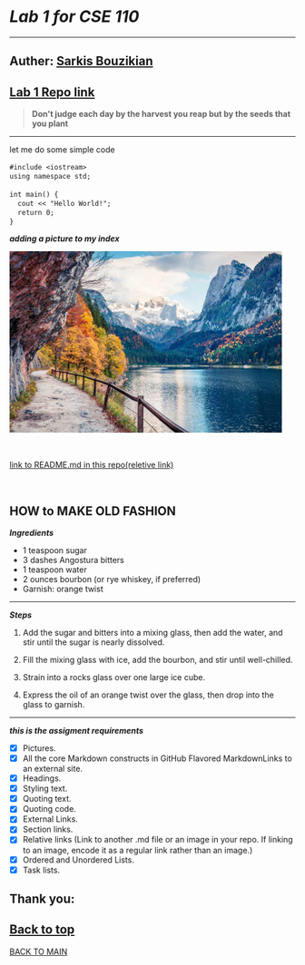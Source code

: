 # ***Lab 1 for CSE 110***
---
Auther: **[Sarkis Bouzikian](https://github.com/oplikos)**
---
[Lab 1 Repo link](https://github.com/oplikos/CSE110LAB)
---
> **Don't judge each day by the harvest you reap but by the seeds that you plant**
---


let me do some simple code 
```
#include <iostream>
using namespace std;

int main() {
  cout << "Hello World!";
  return 0;
}
```

***adding a picture to my index***

![picture](image.jpg)


<br>

[link to README.md in this repo(reletive link)](README.md)

<br>

**HOW to MAKE OLD FASHION**
---
***Ingredients***
- 1 teaspoon sugar
- 3 dashes Angostura bitters
- 1 teaspoon water
- 2 ounces bourbon (or rye whiskey, if preferred)
- Garnish: orange twist
---
***Steps***

1. Add the sugar and bitters into a mixing glass, then add the water, and stir until the sugar is nearly dissolved.

2. Fill the mixing glass with ice, add the bourbon, and stir until well-chilled.

3. Strain into a rocks glass over one large ice cube.

4. Express the oil of an orange twist over the glass, then drop into the glass to garnish.

---
***this is the assigment requirements*** 

- [x] Pictures.
- [x] All the core Markdown constructs in GitHub Flavored MarkdownLinks to an external site.
- [x] Headings.
- [x] Styling text.
- [x] Quoting text.
- [x] Quoting code.
- [x] External Links.
- [x] Section links.
- [x] Relative links (Link to another .md file or an image in your repo. If linking to an image, encode it as a regular link rather than an image.)
- [x] Ordered and Unordered Lists.
- [x] Task lists.

Thank you:
---
[Back to top](#lab-1-for-cse-110) 
---
[BACK TO MAIN](https://github.com/oplikos/CSE110LAB/tree/main)
